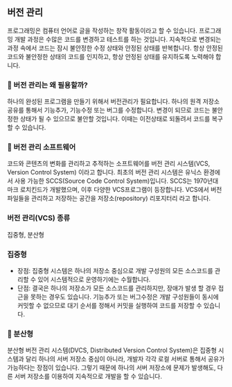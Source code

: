 ## 버전 관리
프로그래밍은 컴퓨터 언어로 글을 작성하는 창작 활동이라고 할 수 있습니다. 프로그래밍 개발 과정은 수많은 코드를 변경하고 테스트를 하는 것입니다.
지속적으로 변경되는 과정 속에서 코드는 잠시 불안정한 수정 상태와 안정된 상태를 반복합니다. 항상 안정된 코드와 불안정한 상태의 코드를 인지하고,
항상 안정된 상태를 유지하도록 노력해야 합니다.

### 📌 버전 관리는 왜 필용할까? 
하나의 완성된 프로그램을 만들기 위해서 버전관리가 필요합니다. 하나의 원격 저장소 공유를 통해서 기능추가, 기능수정 또는 버그를 수정합니다. 
변경이 되므로 코드는 불안정한 상태가 될 수 있으므로 불안할 것입니다. 이때는 이전상태로 되돌려서 코드를 복구할 수 있습니다.

### 📌 버전 관리 소프트웨어
코드와 콘텐츠의 변화를 관리하고 추적하는 소프트웨어를 버전 관리 시스템(VCS, Version Control System) 이라고 합니다. 최초의 버전 관리 시스템은 유닉스 환경에서 사용 가능한 SCCS(Source Code Control System)입니다. SCCS는 1970년대 마크 로치킨드가 개발했으며, 이후 다양한 VCS프로그램이 등장합니다. VCS에서 버전 파일들을 관리하고 저장하는 공간을 저장소(repository) 리포지터리 라고 합니다.

###  버전 관리(VCS) 종류
집중형, 분산형

###  집중형
+ 장점: 집중형 시스템은 하나의 저장소 중심으로 개발 구성원의 모든 소스코드를 관리할 수 있어 시스템적으로 운영하기에는 수월합니다.  
+ 단점: 결국은 하나의 저장소가 모든 소스코드를 관리하지만, 장애가 발생 할 경우 접근을 못하는 경우도 있습니다. 기능추가 또는 버그수정은 개발 구성원들이 동시에 커밋할 수 없으므로 대기 순서를 정해서 커밋을 실행하여 코드를 저장할 수 있습니다.


### 📌 분산형
분산형 버전 관리 시스템(DVCS, Distributed Version Control System)은 집중형 시스템과 달리 하나의 서버 저장소 중심이 아니라, 개발자 각각 로컬 서버로 통해서 공유가 가능하다는 장점이 있습니다. 그렇기 때문에 하나의 서버 저장소에 문제가 발생해도, 다른 서버 저장소를 이용하여 지속적으로 개발을 할 수 있습니다. 
